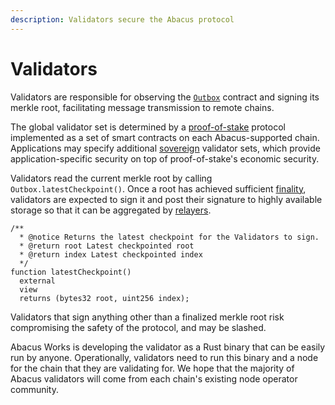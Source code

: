 ```yaml
---
description: Validators secure the Abacus protocol
---
```


# Validators

Validators are responsible for observing the [`Outbox`](../messaging/outbox.md) contract and signing its merkle root, facilitating message transmission to remote chains.

The global validator set is determined by a [proof-of-stake](../security/proof-of-stake.md) protocol implemented as a set of smart contracts on each Abacus-supported chain. Applications may specify additional [sovereign](../security/sovereign-consensus.md) validator sets, which provide application-specific security on top of proof-of-stake's economic security.

Validators read the current merkle root by calling `Outbox.latestCheckpoint()`.  Once a root has achieved sufficient [finality](https://medium.com/mechanism-labs/finality-in-blockchain-consensus-d1f83c120a9a), validators are expected to sign it and post their signature to highly available storage so that it can be aggregated by [relayers](relayer.md).

```solidity
/**
  * @notice Returns the latest checkpoint for the Validators to sign.
  * @return root Latest checkpointed root
  * @return index Latest checkpointed index
  */
function latestCheckpoint()
  external
  view
  returns (bytes32 root, uint256 index);
```

Validators that sign anything other than a finalized merkle root risk compromising the safety of the protocol, and may be slashed.

Abacus Works is developing the validator as a Rust binary that can be easily run by anyone. Operationally, validators need to run this binary and a node for the chain that they are validating for. We hope that the majority of Abacus validators will come from each chain's existing node operator community.

